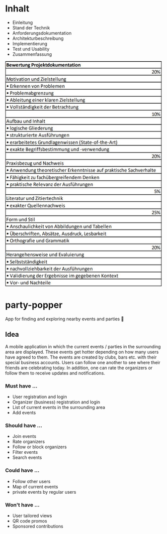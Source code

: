 # Inhalt
* Einleitung
* Stand der Technik
* Anforderungsdokumentation
* Architekturbeschreibung
* Implementierung
* Test und Usability
* Zusammenfassung

![Bewertungskriterien](markdown/images/bewertungskriterien.JPG)


# party-popper
App for finding and exploring nearby events and parties 🎉



## Idea

A mobile application in which the current events / parties in the surrounding area
are displayed. These events get hotter depending on how many users have agreed to them. The events are created by clubs, bars etc. with their special business accounts. Users can follow one another to see where their friends are celebrating today. In addition, one can rate the organizers or follow them to receive updates and notifications.

### Must have ...
* User registration and login
* Organizer (business) registration and login
* List of current events in the surrounding  area
* Add events

### Should have ...
* Join events
* Rate organizers
* Follow or block organizers
* Filter events
* Search events

### Could have ...
* Follow other users
* Map of current events
* private events by regular users

### Won't have ...
* User tailored views
* QR code promos
* Sponsored contributions
